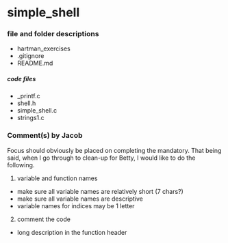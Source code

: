 # simple_shell

### file and folder descriptions
  * hartman_exercises
  * .gitignore
  * README.md
##### code files
  * _printf.c
  * shell.h
  * simple_shell.c
  * strings1.c

### Comment(s) by Jacob
Focus should obviously be placed on completing the mandatory. That being said,
when I go through to clean-up for Betty, I would like to do the following.
1. variable and function names
  * make sure all variable names are relatively short (7 chars?)
  * make sure all variable names are descriptive
  * variable names for indices may be 1 letter
2. comment the code
  * long description in the function header


